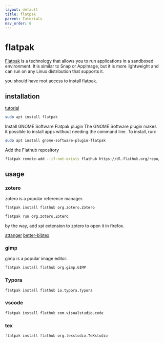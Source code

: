 ```yaml
---
layout: default
title: flatpak
parent: Tutorials
nav_order: 8
---
```




# flatpak

[Flatpak](https://flathub.org/) is a technology that allows you to run applications in a sandboxed environment. It is similar to Snap or AppImage, but it is more lightweight and can run on any Linux distribution that supports it.

you should have root access to install flatpak.


## installation

[tutorial](https://flatpak.org/setup/Ubuntu)

```bash
sudo apt install flatpak
```

Install GNOME Software Flatpak plugin
The GNOME Software plugin makes it possible to install apps without needing the command line. To install, run:
```bash
sudo apt install gnome-software-plugin-flatpak
```

Add the Flathub repository

```bash
flatpak remote-add --if-not-exists flathub https://dl.flathub.org/repo/flathub.flatpakrepo
```


## usage


### zotero

zotero is a popular reference manager.

```bash
flatpak install flathub org.zotero.Zotero

flatpak run org.zotero.Zotero
```

by the way, add xpi extension to zotero to open it in firefox.

[attanger](https://github.com/MuiseDestiny/zotero-attanger)
[better-bibtex](https://github.com/retorquere/zotero-better-bibtex)

### gimp

gimp is a popular image editor.

```bash
flatpak install flathub org.gimp.GIMP
```

### Typora

```bash
flatpak install flathub io.typora.Typora
```

### vscode
```bash
flatpak install flathub com.visualstudio.code
```

### tex

```bash
flatpak install flathub org.texstudio.TeXstudio
```
